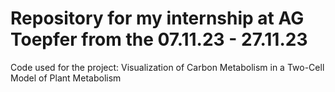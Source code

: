 # Repository for my internship at AG Toepfer from the 07.11.23 - 27.11.23

Code used for the project: Visualization of Carbon Metabolism in a Two-Cell Model of Plant Metabolism